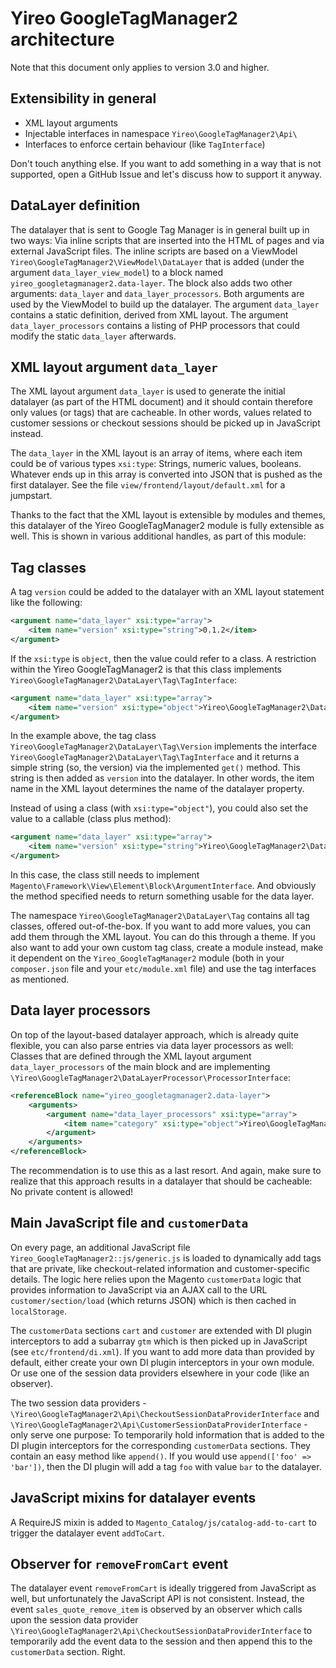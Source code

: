 # Yireo GoogleTagManager2 architecture

Note that this document only applies to version 3.0 and higher.

## Extensibility in general
- XML layout arguments
- Injectable interfaces in namespace `Yireo\GoogleTagManager2\Api\`
- Interfaces to enforce certain behaviour (like `TagInterface`)

Don't touch anything else. If you want to add something in a way that is not supported, open a GitHub Issue and let's discuss how to support it anyway.

## DataLayer definition
The datalayer that is sent to Google Tag Manager is in general built up in two ways: Via inline scripts that are inserted into the HTML of pages and via external JavaScript files. The inline scripts are based on a ViewModel `Yireo\GoogleTagManager2\ViewModel\DataLayer` that is added (under the argument `data_layer_view_model`) to a block named `yireo_googletagmanager2.data-layer`. The block also adds two other arguments: `data_layer` and `data_layer_processors`. Both arguments are used by the ViewModel to build up the datalayer. The argument `data_layer` contains a static definition, derived from XML layout. The argument `data_layer_processors` contains a listing of PHP processors that could modify the static `data_layer` afterwards.

## XML layout argument `data_layer`
The XML layout argument `data_layer` is used to generate the initial datalayer (as part of the HTML document) and it should contain therefore only values (or tags) that are cacheable. In other words, values related to customer sessions or checkout sessions should be picked up in JavaScript instead.

The `data_layer` in the XML layout is an array of items, where each item could be of various types `xsi:type`: Strings, numeric values, booleans. Whatever ends up in this array is converted into JSON that is pushed as the first datalayer. See the file `view/frontend/layout/default.xml` for a jumpstart.

Thanks to the fact that the XML layout is extensible by modules and themes, this datalayer of the Yireo GoogleTagManager2 module is fully extensible as well. This is shown in various additional handles, as part of this module:

## Tag classes
A tag `version` could be added to the datalayer with an XML layout statement like the following:
```xml
<argument name="data_layer" xsi:type="array">
    <item name="version" xsi:type="string">0.1.2</item>
</argument>
```

If the `xsi:type` is `object`, then the value could refer to a class. A restriction within the Yireo GoogleTagManager2 is that this class implements `Yireo\GoogleTagManager2\DataLayer\Tag\TagInterface`:

```xml
<argument name="data_layer" xsi:type="array">
    <item name="version" xsi:type="object">Yireo\GoogleTagManager2\DataLayer\Tag\Version</item>
</argument>
```

In the example above, the tag class `Yireo\GoogleTagManager2\DataLayer\Tag\Version` implements the interface `Yireo\GoogleTagManager2\DataLayer\Tag\TagInterface` and it returns a simple string (so, the version) via the implemented `get()` method. This string is then added as `version` into the datalayer. In other words, the item name in the XML layout determines the name of the datalayer property.

Instead of using a class (with `xsi:type="object"`), you could also set the value to a callable (class plus method):

```xml
<argument name="data_layer" xsi:type="array">
    <item name="version" xsi:type="string">Yireo\GoogleTagManager2\DataLayer\Tag\Version::getVersion</item>
</argument>
```

In this case, the class still needs to implement `Magento\Framework\View\Element\Block\ArgumentInterface`. And obviously the method specified needs to return something usable for the data layer.

The namespace `Yireo\GoogleTagManager2\DataLayer\Tag` contains all tag classes, offered out-of-the-box. If you want to add more values, you can add them through the XML layout. You can do this through a theme. If you also want to add your own custom tag class, create a module instead, make it dependent on the `Yireo_GoogleTagManager2` module (both in your `composer.json` file and your `etc/module.xml` file) and use the tag interfaces as mentioned.

## Data layer processors
On top of the layout-based datalayer approach, which is already quite flexible, you can also parse entries via data layer processors as well: Classes that are defined through the XML layout argument `data_layer_processors` of the main block and are implementing `\Yireo\GoogleTagManager2\DataLayerProcessor\ProcessorInterface`: 

```xml
<referenceBlock name="yireo_googletagmanager2.data-layer">
    <arguments>
        <argument name="data_layer_processors" xsi:type="array">
            <item name="category" xsi:type="object">Yireo\GoogleTagManager2\DataLayerProcessor\Category</item>
        </argument>
    </arguments>
</referenceBlock>
```

The recommendation is to use this as a last resort. And again, make sure to realize that this approach results in a datalayer that should be cacheable: No private content is allowed!

## Main JavaScript file and `customerData`
On every page, an additional JavaScript file `Yireo_GoogleTagManager2::js/generic.js` is loaded to dynamically add tags that are private, like checkout-related information and customer-specific details. The logic here relies upon the Magento `customerData` logic that provides information to JavaScript via an AJAX call to the URL `customer/section/load` (which returns JSON) which is then cached in `localStorage`. 

The `customerData` sections `cart` and `customer` are extended with DI plugin interceptors to add a subarray `gtm` which is then picked up in JavaScript (see `etc/frontend/di.xml`). If you want to add more data than provided by default, either create your own DI plugin interceptors in your own module. Or use one of the session data providers elsewhere in your code (like an observer).

The two session data providers - `\Yireo\GoogleTagManager2\Api\CheckoutSessionDataProviderInterface` and `\Yireo\GoogleTagManager2\Api\CustomerSessionDataProviderInterface` - only serve one purpose: To temporarily hold information that is added to the DI plugin interceptors for the corresponding `customerData` sections. They contain an easy method like `append()`. If you would use `append(['foo' => 'bar'])`, then the DI plugin will add a tag `foo` with value `bar` to the datalayer.

## JavaScript mixins for datalayer events
A RequireJS mixin is added to `Magento_Catalog/js/catalog-add-to-cart` to trigger the datalayer event `addToCart`.

## Observer for `removeFromCart` event
The datalayer event `removeFromCart` is ideally triggered from JavaScript as well, but unfortunately the JavaScript API is not consistent. Instead, the event `sales_quote_remove_item` is observed by an observer which calls upon the session data provider `\Yireo\GoogleTagManager2\Api\CheckoutSessionDataProviderInterface` to temporarily add the event data to the session and then append this to the `customerData` section. Right.
